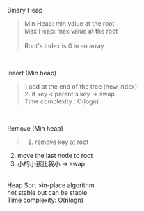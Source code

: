 Binary Heap
>Min Heap: min value at the root<br/>
Max Heap: max value at the root<br/>
<br/>Root's index is 0 in an array.<br/>
<br/>

Insert (Min heap)
>1 add at the end of the tree (new index)
<br/>2. if key < parent's key     ->     swap
<br/>Time complexity : O(logn)<br/>
<br/>

Remove (Min heap)
>1. remove key at root<br/>
2. move the last node to root<br/>
3. 小的小孩比我小  ->  swap<br/>
<br/>
Heap Sort
>in-place algorithm<br/>
not stable but can be stable<br/>
Time complexity: O(nlogn)<br/>
